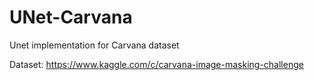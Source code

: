 # UNet-Carvana
Unet implementation for Carvana dataset  

Dataset: https://www.kaggle.com/c/carvana-image-masking-challenge
